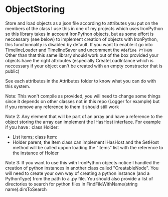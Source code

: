 # ObjectStoring
Store and load objects as a json file according to attributes you put on the members of the class
I use this in one of my projects which uses IronPython so this library takes in account IronPython objects, but as some effort is neccessary (see below) 
to implement creation of objects with IronPython, this functionnality is disabled by default. If you want to enable it go into TimelineLoader and TimelineSaver
and uncomment the `#define PYTHON`
Other than that this same library should work out of the box provided your objects have the right attributes (especially CreateLoadIntance which is neccessary 
if your object can't be created with an empty constructor that is public)

See each attributes in the Attributes folder to know what you can do with this system.

Note: 
This won't compile as provided, you will need to change some things since it depends on other classes not in this repo
(Logger for example) but if you remove any reference to them it should still work

Note 2: 
Any element that will be part of an array and have a reference to the object storing the array can implement the IHasHost interface. 
For example if you have :
class Holder:
  - List<Item> items;
class Item:
  - Holder parent;
the Item class can implement IHasHost and the SetHost method will be called uppon loading the "items" list with the reference to the instance of Holder

Note 3:
If you want to use this with IronPython objects notice I handled the creation of python instances in another class called "CreatableNode". 
You will need to create your own way of creating a python instance (and a PythonType) from the path to a .py file.
You should also provide a list of directories to search for python files in FindFileWithName(string name).dirsToSearch


